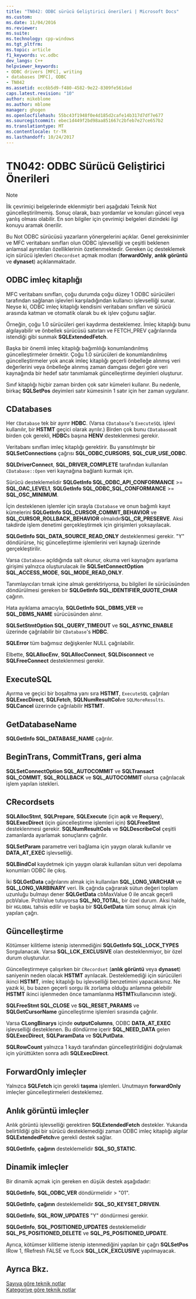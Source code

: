 ```yaml
---
title: "TN042: ODBC sürücü Geliştirici önerileri | Microsoft Docs"
ms.custom: 
ms.date: 11/04/2016
ms.reviewer: 
ms.suite: 
ms.technology: cpp-windows
ms.tgt_pltfrm: 
ms.topic: article
f1_keywords: vc.odbc
dev_langs: C++
helpviewer_keywords:
- ODBC drivers [MFC], writing
- databases [MFC], ODBC
- TN042
ms.assetid: ecc6b5d9-f480-4582-9e22-8309fe561dad
caps.latest.revision: "10"
author: mikeblome
ms.author: mblome
manager: ghogen
ms.openlocfilehash: 55bc43f1948f0e4d185d2cafe14b317d7df7e677
ms.sourcegitcommit: ebec1d449f2bd98aa851667c2bfeb7e27ce657b2
ms.translationtype: MT
ms.contentlocale: tr-TR
ms.lasthandoff: 10/24/2017
---
```

# <a name="tn042-odbc-driver-developer-recommendations"></a>TN042: ODBC Sürücü Geliştirici Önerileri
> [!NOTE]
>  İlk çevrimiçi belgelerinde eklenmiştir beri aşağıdaki Teknik Not güncelleştirilmemiş. Sonuç olarak, bazı yordamlar ve konuları güncel veya yanlış olması olabilir. En son bilgiler için çevrimiçi belgeleri dizindeki ilgi konuyu aramak önerilir.  
  
 Bu Not ODBC sürücüsü yazarların yönergelerini açıklar. Genel gereksinimler ve MFC veritabanı sınıfları olun ODBC işlevselliği ve çeşitli beklenen anlamsal ayrıntıları özelliklerinin özetlenmektedir. Gereken üç desteklemek için sürücü işlevleri `CRecordset` açmak modları (**forwardOnly**, **anlık görüntü** ve **dynaset**) açıklanmaktadır.  
  
## <a name="odbcs-cursor-library"></a>ODBC imleç kitaplığı  
 MFC veritabanı sınıfları, çoğu durumda çoğu düzey 1 ODBC sürücüleri tarafından sağlanan işlevleri karşıladığından kullanıcı işlevselliği sunar. Neyse ki, ODBC imleç kitaplığı kendisini veritabanı sınıfları ve sürücü arasında katman ve otomatik olarak bu ek işlev çoğunu sağlar.  
  
 Örneğin, çoğu 1.0 sürücüleri geri kaydırma desteklemez. İmleç kitaplığı bunu algılayabilir ve önbellek sürücüsü satırları ve FETCH_PREV çağrılarında istendiği gibi sunmak **SQLExtendedFetch**.  
  
 Başka bir önemli imleç kitaplığı bağımlılığı konumlandırılmış güncelleştirmeler örnektir. Çoğu 1.0 sürücüleri de konumlandırılmış güncelleştirmeler yok ancak imleç kitaplığı geçerli önbelleğe alınmış veri değerlerini veya önbelleğe alınmış zaman damgası değeri göre veri kaynağında bir hedef satır tanımlamak güncelleştirme deyimleri oluşturur.  
  
 Sınıf kitaplığı hiçbir zaman birden çok satır kümeleri kullanır. Bu nedenle, birkaç **SQLSetPos** deyimleri satır kümesinin 1 satır için her zaman uygulanır.  
  
## <a name="cdatabases"></a>CDatabases  
 Her `CDatabase` tek bir ayırır **HDBC**. (Varsa `CDatabase`'s `ExecuteSQL` işlevi kullanılır, bir **HSTMT** geçici olarak ayrılır.) Birden çok bunu `CDatabase`ait birden çok gerekli, **HDBC**s başına **HENV** desteklenmesi gerekir.  
  
 Veritabanı sınıfları imleç kitaplığı gerektirir. Bu yansıtılmıştır bir **SQLSetConnections** çağrısı **SQL_ODBC_CURSORS**, **SQL_CUR_USE_ODBC**.  
  
 **SQLDriverConnect**, **SQL_DRIVER_COMPLETE** tarafından kullanılan `CDatabase::Open` veri kaynağına bağlantı kurmak için.  
  
 Sürücü desteklemelidir **SQLGetInfo SQL_ODBC_API_CONFORMANCE** >= **SQL_OAC_LEVEL1**, **SQLGetInfo SQL_ODBC_SQL_CONFORMANCE**  >=  **SQL_OSC_MINIMUM**.  
  
 İçin desteklenen işlemler için sırayla `CDatabase` ve onun bağımlı kayıt kümelerini **SQLGetInfo SQL_CURSOR_COMMIT_BEHAVIOR** ve **SQL_CURSOR_ROLLBACK_BEHAVIOR** olmalıdır**SQL_CR_PRESERVE**. Aksi takdirde işlem denetimi gerçekleştirmek için girişimleri yoksayılacak.  
  
 **SQLGetInfo SQL_DATA_SOURCE_READ_ONLY** desteklenmesi gerekir. "Y" döndürürse, hiç güncelleştirme işlemlerini veri kaynağı üzerinde gerçekleştirilir.  
  
 Varsa `CDatabase` açıldığında salt okunur, okuma veri kaynağını ayarlama girişimi yalnızca oluşturulacak ile **SQLSetConnectOption SQL_ACCESS_MODE**, **SQL_MODE_READ_ONLY**.  
  
 Tanımlayıcıları tırnak içine almak gerektiriyorsa, bu bilgileri ile sürücüsünden döndürülmesi gereken bir **SQLGetInfo SQL_IDENTIFIER_QUOTE_CHAR** çağırın.  
  
 Hata ayıklama amacıyla, **SQLGetInfo SQL_DBMS_VER** ve **SQL_DBMS_NAME** sürücüsünden alınır.  
  
 **SQLSetStmtOption SQL_QUERY_TIMEOUT** ve **SQL_ASYNC_ENABLE** üzerinde çağrılabilir bir `CDatabase`'s **HDBC**.  
  
 **SQLError** tüm bağımsız değişkenler NULL çağrılabilir.  
  
 Elbette, **SQLAllocEnv**, **SQLAllocConnect**, **SQLDisconnect** ve **SQLFreeConnect** desteklenmesi gerekir.  
  
## <a name="executesql"></a>ExecuteSQL  
 Ayırma ve geçici bir boşaltma yanı sıra **HSTMT**, `ExecuteSQL` çağrıları **SQLExecDirect**, **SQLFetch**, **SQLNumResultCol**ve `SQLMoreResults`. **SQLCancel** üzerinde çağrılabilir **HSTMT**.  
  
## <a name="getdatabasename"></a>GetDatabaseName  
 **SQLGetInfo SQL_DATABASE_NAME** çağrılır.  
  
## <a name="begintrans-committrans-rollback"></a>BeginTrans, CommitTrans, geri alma  
 **SQLSetConnectOption SQL_AUTOCOMMIT** ve **SQLTransact SQL_COMMIT**, **SQL_ROLLBACK** ve **SQL_AUTOCOMMIT** olursa çağrılacak işlem yapılan istekleri.  
  
## <a name="crecordsets"></a>CRecordsets  
 **SQLAllocStmt**, **SQLPrepare**, **SQLExecute** (için **açık** ve **Requery**), **SQLExecDirect**  (için güncelleştirme işlemleri için) **SQLFreeStmt** desteklenmesi gerekir. **SQLNumResultCols** ve **SQLDescribeCol** çeşitli zamanlarda ayarlamak sonuçlarını çağrılır.  
  
 **SQLSetParam** parametre veri bağlama için yaygın olarak kullanılır ve **DATA_AT_EXEC** işlevselliği.  
  
 **SQLBindCol** kaydetmek için yaygın olarak kullanılan sütun veri depolama konumları ODBC ile çıkış.  
  
 İki **SQLGetData** çağrılarını almak için kullanılan **SQL_LONG_VARCHAR** ve **SQL_LONG_VARBINARY** veri. İlk çağrıda çağırarak sütun değeri toplam uzunluğu bulmayı dener **SQLGetData** cbMaxValue 0 ile ancak geçerli pcbValue. PcbValue tutuyorsa **SQL_NO_TOTAL**, bir özel durum. Aksi halde, bir `HGLOBAL` tahsis edilir ve başka bir **SQLGetData** tüm sonuç almak için yapılan çağrı.  
  
## <a name="updating"></a>Güncelleştirme  
 Kötümser kilitleme istenip istenmediğini **SQLGetInfo SQL_LOCK_TYPES** Sorgulanacak. Varsa **SQL_LCK_EXCLUSIVE** olan desteklenmiyor, bir özel durum oluşturulur.  
  
 Güncelleştirmeye çalışırken bir `CRecordset` (**anlık görüntü** veya **dynaset**) saniyenin neden olacak **HSTMT** ayrılacak. Desteklemediği için sürücüleri ikinci **HSTMT**, imleç kitaplığı bu işlevselliği benzetimini yapacaksınız. Ne yazık ki, bu bazen geçerli sorgu ilk zorlama olduğu anlamına gelebilir **HSTMT** ikinci işlenmeden önce tamamlanma **HSTMT**kullanıcının isteği.  
  
 **SQLFreeStmt SQL_CLOSE** ve **SQL_RESET_PARAMS** ve **SQLGetCursorName** güncelleştirme işlemleri sırasında çağrılır.  
  
 Varsa **CLongBinarys** içinde **outputColumns**, ODBC **DATA_AT_EXEC** işlevselliği desteklenen. Bu döndürme içerir **SQL_NEED_DATA** gelen **SQLExecDirect**, **SQLParamData** ve **SQLPutData**.  
  
 **SQLRowCount** yalnızca 1 kaydı tarafından güncelleştirildiğini doğrulamak için yürüttükten sonra adlı **SQLExecDirect**.  
  
## <a name="forwardonly-cursors"></a>ForwardOnly imleçler  
 Yalnızca **SQLFetch** için gerekli **taşıma** işlemleri. Unutmayın **forwardOnly** imleçler güncelleştirmeleri desteklemez.  
  
## <a name="snapshot-cursors"></a>Anlık görüntü imleçler  
 Anlık görüntü işlevselliği gerektiren **SQLExtendedFetch** destekler. Yukarıda belirtildiği gibi bir sürücü desteklemediği zaman ODBC imleç kitaplığı algılar **SQLExtendedFetch**ve gerekli destek sağlar.  
  
 **SQLGetInfo**, **çağırın** desteklemelidir **SQL_SO_STATIC**.  
  
## <a name="dynaset-cursors"></a>Dinamik imleçler  
 Bir dinamik açmak için gereken en düşük destek aşağıdadır:  
  
 **SQLGetInfo**, **SQL_ODBC_VER** döndürmelidir > "01".  
  
 **SQLGetInfo**, **çağırın** desteklemelidir **SQL_SO_KEYSET_DRIVEN**.  
  
 **SQLGetInfo**, **SQL_ROW_UPDATES** "Y" döndürmesi gerekir.  
  
 **SQLGetInfo**, **SQL_POSITIONED_UPDATES** desteklemelidir **SQL_PS_POSITIONED_DELETE** ve **SQL_PS_POSITIONED_UPDATE**.  
  
 Ayrıca, kötümser kilitleme istenip istenmediğini yapılan bir çağrı **SQLSetPos** IRow 1, fRefresh FALSE ve fLock **SQL_LCK_EXCLUSIVE** yapılmayacak.  
  
## <a name="see-also"></a>Ayrıca Bkz.  
 [Sayıya göre teknik notlar](../mfc/technical-notes-by-number.md)   
 [Kategoriye göre teknik notlar](../mfc/technical-notes-by-category.md)

